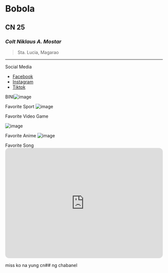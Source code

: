 # Bobola
## CN 25
### *Colt Niklaus A. Mostar*
> Sta. Lucia, Magarao
---
Social Media
- [Facebook](https://www.example.com) 
- [Instagram](https://www.example.com)
- [Tiktok](https://www.example.com)

BINI![image](https://github.com/user-attachments/assets/b116f868-fb3b-4433-aeff-1915d43bf559)

Favorite Sport ![image](https://github.com/user-attachments/assets/76a44e4b-ed43-44e2-b6d7-1f652d511bb5)

Favorite Video Game

![image](https://github.com/user-attachments/assets/089c0c5c-68ab-4355-a2c1-aec00f788261)

Favorite Anime ![image](https://github.com/user-attachments/assets/7bc2db45-cf22-4df4-a72d-7207afbe5fbf)

Favorite Song <iframe style="border-radius:12px" src="https://open.spotify.com/embed/track/5rDXfGMWI6S8wkXR0MHsvv?utm_source=generator" width="100%" height="352" frameBorder="0" allowfullscreen="" allow="autoplay; clipboard-write; encrypted-media; fullscreen; picture-in-picture" loading="lazy"></iframe>

miss ko na yung cn## ng chabanel
